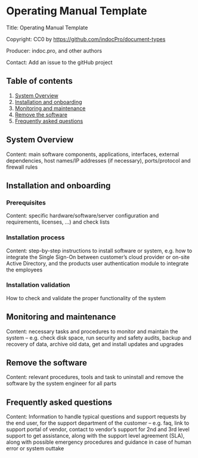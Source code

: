# Operating Manual Template
Title: Operating Manual Template

Copyright: CC0 by https://github.com/indocPro/document-types

Producer: indoc.pro, and other authors

Contact: Add an issue to the gitHub project


## Table of contents <a name="toc"></a>
1. [System Overview](#systemoverview)
3. [Installation and onboarding](#installation)
4. [Monitoring and maintenance](#monitoring)
5. [Remove the software](#uninstall)
6. [Frequently asked questions](#faq)

## System Overview <a name="systemoverview"></a>
Content: main software components, applications, interfaces, external dependencies, host names/IP addresses (if necessary), ports/protocol and firewall rules

## Installation and onboarding <a name="installation"></a>

### Prerequisites
Content: specific hardware/software/server configuration and requirements, licenses, ...) and check lists

### Installation process
Content: step-by-step instructions to install software or system, e.g. how to integrate the Single Sign-On between customer’s cloud provider or on-site Active Directory, and the products user authentication module to integrate the employees

### Installation validation
How to check and validate the proper functionality of the system

## Monitoring and maintenance <a name="monitoring"></a>
Content: necessary tasks and procedures to monitor and maintain the system – e.g. check disk space, run security and safety audits, backup and recovery of data, archive old data, get and install updates and upgrades

## Remove the software <a name="uninstall"></a>
Content: relevant procedures, tools and task to uninstall and remove the software by the system engineer for all parts

## Frequently asked questions <a name="faq"></a>
Content: Information to handle typical questions and support requests by the end user, for the support department of the customer 
– e.g. faq, link to support portal of vendor, contact to vendor’s support for 2nd and 3rd level support to get assistance, 
along with the support level agreement (SLA), along with possible emergency procedures and guidance in case of human error 
or system outtake


